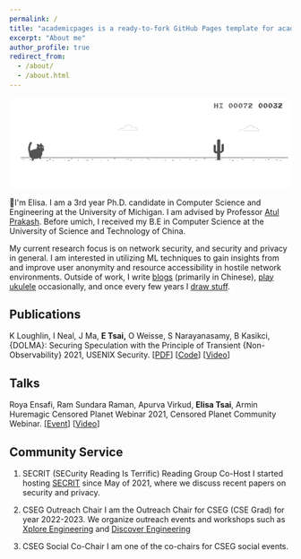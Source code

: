 ```yaml
---
permalink: /
title: "academicpages is a ready-to-fork GitHub Pages template for academic personal websites"
excerpt: "About me"
author_profile: true
redirect_from: 
  - /about/
  - /about.html
---
```


[![cat-rex](https://github.com/eltsai/eltsai/raw/master/assets/cat-rex.gif)](http://home.ustc.edu.cn/~elisa/)



🌱I'm Elisa. I am a 3rd year Ph.D. candidate in Computer Science and Engineering at the University of Michigan. I am advised by Professor [Atul Prakash](https://web.eecs.umich.edu/~aprakash/). Before umich, I received my B.E in Computer Science at the University of Science and Technology of China. 

My current research focus is on network security, and security and privacy in general. I am interested in utilizing ML techniques to gain insights from and improve user anonymity and resource accessibility in hostile network environments. Outside of work, I write [blogs](https://etsai.site/) (primarily in Chinese), [play ukulele](https://soundcloud.com/elisastayshere) occasionally, and once every few years I [draw stuff](https://etsai.site/tags/comics/).

Publications
------
K Loughlin, I Neal, J Ma, **E Tsai,** O Weisse, S Narayanasamy, B Kasikci, {DOLMA}: Securing Speculation with the Principle of Transient {Non-Observability}
2021, USENIX Security. [[PDF](https://www.usenix.org/system/files/sec21fall-loughlin.pdf)] [[Code](https://github.com/efeslab/dolma)] [[Video](https://www.youtube.com/watch?v=d9vVgmRwgXg&ab_channel=USENIX)]

Talks
------
Roya Ensafi, Ram Sundara Raman, Apurva Virkud, **Elisa Tsai**, Armin Huremagic
Censored Planet Webinar
2021, Censored Planet Community Webinar. [[Event](https://censoredplanet.org/webinar2021)] [[Video](https://censoredplanet.org/webinar2021)]

Community Service
-------
1. SECRIT (SECurity Reading Is Terrific) Reading Group Co-Host
I started hosting [SECRIT](https://wiki.eecs.umich.edu/secrit/index.php/Main_Page#Papers_We.27ve_Read) since May of 2021, where we discuss recent papers on security and privacy.

2. CSEG Outreach Chair
I am the Outreach Chair for CSEG (CSE Grad) for year 2022-2023. We organize outreach events and workshops such as [Xplore Engineering](https://campsforkids.engin.umich.edu/xplore/) and [Discover Engineering](https://campsforkids.engin.umich.edu/discover/)

3. CSEG Social Co-Chair
I am one of the co-chairs for CSEG social events.



